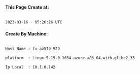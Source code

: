 
   
#### This Page Create at:

```bash

2023-03-16 - 05:26:26 UTC

```

#### Create By Machine:

```bash

Host Name : fv-az570-929

platform  : Linux-5.15.0-1034-azure-x86_64-with-glibc2.35

Ip Local  : 10.1.0.142

```

